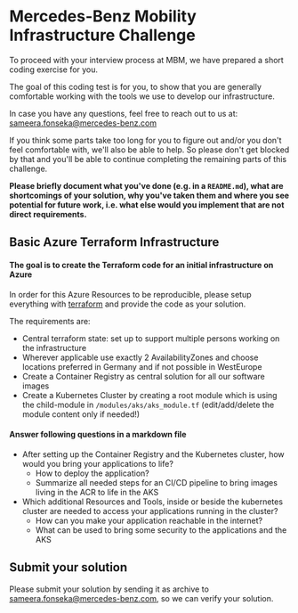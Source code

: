 # Mercedes-Benz Mobility Infrastructure Challenge

To proceed with your interview process at MBM, we have prepared a
short coding exercise for you.

The goal of this coding test is for you, to show that you are generally
comfortable working with the tools we use to develop our infrastructure.

In case you have any questions, feel free to reach out to us at:
<sameera.fonseka@mercedes-benz.com>

If you think some parts take too long for you to figure out and/or you don't
feel comfortable with, we'll also be able to help. So please don't get blocked by
that and you'll be able to continue completing the remaining parts of this
challenge.

**Please briefly document what you've done (e.g. in a `README.md`), what are
shortcomings of your solution, why you've taken them and where you see potential
for future work, i.e. what else would you implement that are not direct
requirements.**

## Basic Azure Terraform Infrastructure

#### The goal is to create the Terraform code for an initial infrastructure on Azure

In order for this Azure Resources to be reproducible, please setup everything with
[terraform](https://www.terraform.io/) and provide the code as your solution.

The requirements are:
* Central terraform state: set up to support multiple persons working on the infrastructure 
* Wherever applicable use exactly 2 AvailabilityZones and choose locations preferred in Germany and if not possible in WestEurope
* Create a Container Registry as central solution for all our software images
* Create a Kubernetes Cluster by creating a root module which is using the child-module in `/modules/aks/aks_module.tf` (edit/add/delete the module content only if needed!)



#### Answer following questions in a markdown file
* After setting up the Container Registry and the Kubernetes cluster, how would you bring your applications to life?
  - How to deploy the application?
  - Summarize all needed steps for an CI/CD pipeline to bring images living in the ACR to life in the AKS
* Which additional Resources and Tools, inside or beside the kubernetes cluster are needed to access your applications running in the cluster?
  - How can you make your application reachable in the internet?
  - What can be used to bring some security to the applications and the AKS


## Submit your solution

Please submit your solution by sending it as archive to <sameera.fonseka@mercedes-benz.com>, so we can verify your solution.
